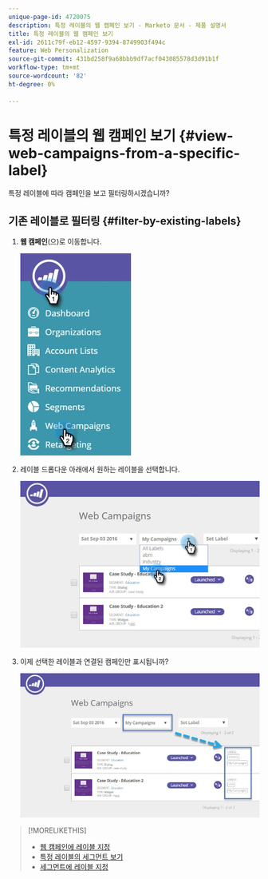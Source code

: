 ```yaml
---
unique-page-id: 4720075
description: 특정 레이블의 웹 캠페인 보기 - Marketo 문서 - 제품 설명서
title: 특정 레이블의 웹 캠페인 보기
exl-id: 2611c79f-eb12-4597-9394-8749903f494c
feature: Web Personalization
source-git-commit: 431bd258f9a68bbb9df7acf043085578d3d91b1f
workflow-type: tm+mt
source-wordcount: '82'
ht-degree: 0%

---
```


# 특정 레이블의 웹 캠페인 보기 {#view-web-campaigns-from-a-specific-label}

특정 레이블에 따라 캠페인을 보고 필터링하시겠습니까?

## 기존 레이블로 필터링 {#filter-by-existing-labels}

1. **웹 캠페인**(으)로 이동합니다.

   ![](assets/web-campaigns-hand-4.jpg)

1. 레이블 드롭다운 아래에서 원하는 레이블을 선택합니다.

   ![](assets/web-campaigns-my-campaigns-dropdown-1.jpg)

1. 이제 선택한 레이블과 연결된 캠페인만 표시됩니까?

   ![](assets/web-campaigns-label-showing-1.jpg)

>[!MORELIKETHIS]
>
>* [웹 캠페인에 레이블 지정](/help/marketo/product-docs/web-personalization/working-with-web-campaigns/label-your-web-campaigns.md)
>* [특정 레이블의 세그먼트 보기](/help/marketo/product-docs/web-personalization/using-web-segments/view-segments-from-a-specific-label.md)
>* [세그먼트에 레이블 지정](/help/marketo/product-docs/web-personalization/using-web-segments/label-your-segment.md)
